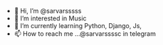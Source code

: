 - 👋 Hi, I’m @sarvarsssss
- 👀 I’m interested in Music
- 🌱 I’m currently learning Python, Django, Js,
- 📫 How to reach me ...@sarvarssssc in telegram

<!---
sarvarsssss/sarvarsssss is a ✨ special ✨ repository because its `README.md` (this file) appears on your GitHub profile.
You can click the Preview link to take a look at your changes.
--->
